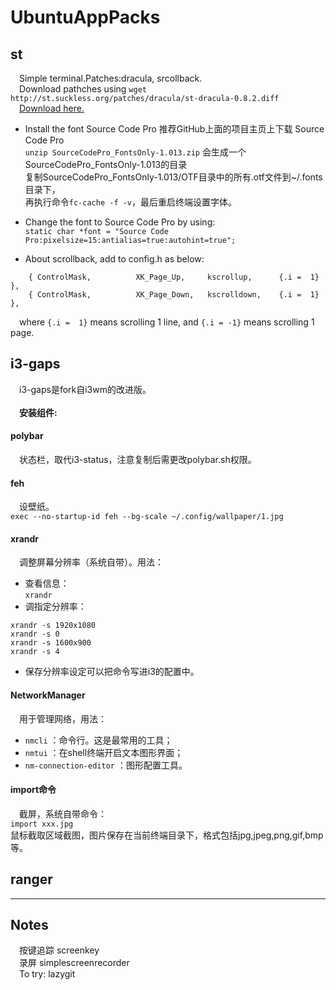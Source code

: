 # UbuntuAppPacks
## st
&emsp;Simple terminal.Patches:dracula, srcollback.<br>
&emsp;Download pathches using `wget http://st.suckless.org/patches/dracula/st-dracula-0.8.2.diff`<br>
&emsp;[Download here.](http://st.suckless.org/) <br>

- Install the font Source Code Pro
推荐GitHub上面的项目主页上下载 Source Code Pro <br>
`unzip SourceCodePro_FontsOnly-1.013.zip` 会生成一个SourceCodePro_FontsOnly-1.013的目录 <br>
复制SourceCodePro_FontsOnly-1.013/OTF目录中的所有.otf文件到~/.fonts目录下，<br>
再执行命令`fc-cache -f -v`，最后重启终端设置字体。<br>

- Change the font to Source Code Pro by using:<br>
`static char *font = "Source Code Pro:pixelsize=15:antialias=true:autohint=true";`


- About scrollback, add to config.h as below:<br>
```
	{ ControlMask,          XK_Page_Up,     kscrollup,      {.i =  1} },
	{ ControlMask,          XK_Page_Down,   kscrolldown,    {.i =  1} },
```
&emsp;where `{.i =  1}` means scrolling 1 line, and `{.i = -1}` means scrolling 1 page.<br>


## i3-gaps
&emsp;i3-gaps是fork自i3wm的改进版。<br>
<br>
&emsp;**安装组件:**

#### polybar
&emsp;状态栏，取代i3-status，注意复制后需更改polybar.sh权限。<br>

#### feh
&emsp;设壁纸。<br>
`exec --no-startup-id feh --bg-scale ~/.config/wallpaper/1.jpg`

#### xrandr
&emsp;调整屏幕分辨率（系统自带）。用法：<br>
- 查看信息：<br>
`xrandr`
- 调指定分辨率：<br>
```
xrandr -s 1920x1080
xrandr -s 0
xrandr -s 1600x900
xrandr -s 4
```
- 保存分辨率设定可以把命令写进i3的配置中。<br>

#### NetworkManager
&emsp;用于管理网络，用法：
- `nmcli` ：命令行。这是最常用的工具；
- `nmtui` ：在shell终端开启文本图形界面；
- `nm-connection-editor` ：图形配置工具。

#### import命令
&emsp;截屏，系统自带命令：  
`import xxx.jpg`  
鼠标截取区域截图，图片保存在当前终端目录下，格式包括jpg,jpeg,png,gif,bmp等。

## ranger


---

## Notes
&emsp;按键追踪 screenkey </br>
&emsp;录屏 simplescreenrecorder </br>
&emsp;To try: lazygit </br>
